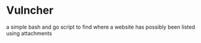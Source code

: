 # Vulncher
a simple bash and go script to find where a website has possibly been listed using attachments 
